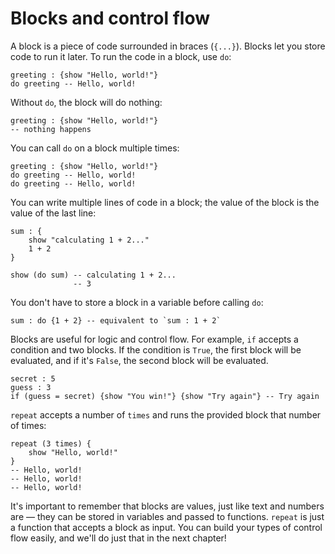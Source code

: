 # Blocks and control flow

A block is a piece of code surrounded in braces (`{...}`). Blocks let you store code to run it later. To run the code in a block, use `do`:

```wipple
greeting : {show "Hello, world!"}
do greeting -- Hello, world!
```

Without `do`, the block will do nothing:

```wipple
greeting : {show "Hello, world!"}
-- nothing happens
```

You can call `do` on a block multiple times:

```wipple
greeting : {show "Hello, world!"}
do greeting -- Hello, world!
do greeting -- Hello, world!
```

You can write multiple lines of code in a block; the value of the block is the value of the last line:

```wipple
sum : {
    show "calculating 1 + 2..."
    1 + 2
}

show (do sum) -- calculating 1 + 2...
              -- 3
```

You don't have to store a block in a variable before calling `do`:

```wipple
sum : do {1 + 2} -- equivalent to `sum : 1 + 2`
```

Blocks are useful for logic and control flow. For example, `if` accepts a condition and two blocks. If the condition is `True`, the first block will be evaluated, and if it's `False`, the second block will be evaluated.

```wipple
secret : 5
guess : 3
if (guess = secret) {show "You win!"} {show "Try again"} -- Try again
```

`repeat` accepts a number of `times` and runs the provided block that number of times:

```wipple
repeat (3 times) {
    show "Hello, world!"
}
-- Hello, world!
-- Hello, world!
-- Hello, world!
```

It's important to remember that blocks are values, just like text and numbers are — they can be stored in variables and passed to functions. `repeat` is just a function that accepts a block as input. You can build your types of control flow easily, and we'll do just that in the next chapter!
